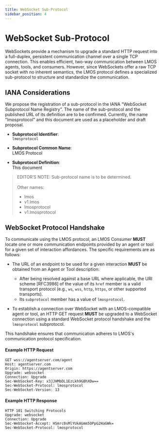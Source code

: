 ```yaml
---
title: WebSocket Sub-Protocol
sidebar_position: 4
---
```


# WebSocket Sub-Protocol

WebSockets provide a mechanism to upgrade a standard HTTP request into a full-duplex, persistent communication channel over a single TCP connection. 
This enables efficient, two-way communication between LMOS agents, tools, and consumers. However, since WebSockets offer a raw TCP socket with no inherent semantics, the LMOS protocol defines a specialized sub-protocol to structure and standardize the communication. 

## IANA Considerations

We propose the registration of a sub-protocol in the IANA "WebSocket Subprotocol Name Registry". The name of the sub-protocol and the published URL of its definition are to be confirmed. Currently, the name "lmosprotocol" and this document are used as a placeholder and draft proposal.

- **Subprotocol Identifier**:  
  `lmosprotocol`
  
- **Subprotocol Common Name**:  
  LMOS Protocol
  
- **Subprotocol Definition**:  
  This document

  
> EDITOR’S NOTE: Sub-protocol name is to be determined.  <br></br>
Other names:
> * lmos
> * v1.lmos
> * lmosprotocol
> * v1.lmosprotocol

## WebSocket Protocol Handshake

To communicate using the LMOS protocol, an LMOS Consumer **MUST** locate one or more communication endpoints provided by an agent or tool for a given set of interaction affordances. The specific requirements are as follows:  

- The URL of an endpoint to be used for a given interaction **MUST** be obtained from an Agent or Tool description:  
  - After being resolved against a base URL where applicable, the URI scheme [RFC3986] of the value of its `href` member is a valid transport protocol (e.g., `ws`, `wss`, `http`, `https`, or other supported transports).  
  - Its `subprotocol` member has a value of `lmosprotocol`.  

- To establish a connection over WebSocket with an LMOS-compatible agent or tool, an HTTP GET request **MUST** be upgraded to a WebSocket connection using a standard WebSocket protocol handshake and the `lmosprotocol` subprotocol.  

This handshake ensures that communication adheres to LMOS's communication protocol specification.  

#### Example HTTP Request  
```http  
GET wss://agentserver.com/agent
Host: agentserver.com  
Origin: https://agentserver.com  
Upgrade: websocket  
Connection: Upgrade  
Sec-WebSocket-Key: x3JJHMbDL1EzLkh9GBhXDw==  
Sec-WebSocket-Protocol: lmosprotocol  
Sec-WebSocket-Version: 13  
```  

#### Example HTTP Response  
```http  
HTTP 101 Switching Protocols  
Upgrade: websocket  
Connection: Upgrade  
Sec-WebSocket-Accept: HSmrc0sMlYUkAGmm5OPpG2HaGWk=  
Sec-WebSocket-Protocol: lmosprotocol  
```  
